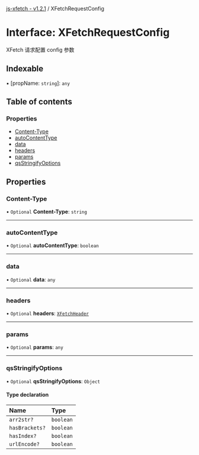 [js-xfetch - v1.2.1](../README.md) / XFetchRequestConfig

# Interface: XFetchRequestConfig

XFetch 请求配置 config 参数

## Indexable

▪ [propName: `string`]: `any`

## Table of contents

### Properties

- [Content-Type](XFetchRequestConfig.md#content-type)
- [autoContentType](XFetchRequestConfig.md#autocontenttype)
- [data](XFetchRequestConfig.md#data)
- [headers](XFetchRequestConfig.md#headers)
- [params](XFetchRequestConfig.md#params)
- [qsStringifyOptions](XFetchRequestConfig.md#qsstringifyoptions)

## Properties

### Content-Type

• `Optional` **Content-Type**: `string`

___

### autoContentType

• `Optional` **autoContentType**: `boolean`

___

### data

• `Optional` **data**: `any`

___

### headers

• `Optional` **headers**: [`XFetchHeader`](XFetchHeader.md)

___

### params

• `Optional` **params**: `any`

___

### qsStringifyOptions

• `Optional` **qsStringifyOptions**: `Object`

#### Type declaration

| Name | Type |
| :------ | :------ |
| `arr2str?` | `boolean` |
| `hasBrackets?` | `boolean` |
| `hasIndex?` | `boolean` |
| `urlEncode?` | `boolean` |
